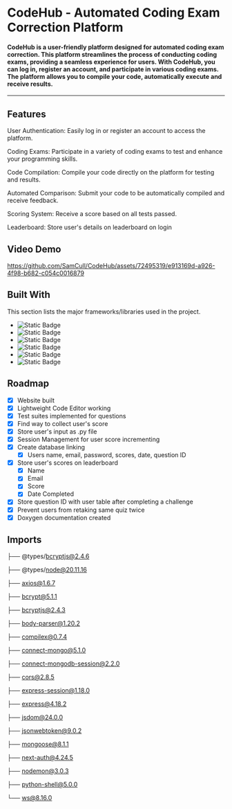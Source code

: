 # CodeHub - Automated Coding Exam Correction Platform
#### CodeHub is a user-friendly platform designed for automated coding exam correction. This platform streamlines the process of conducting coding exams, providing a seamless experience for users. With CodeHub, you can log in, register an account, and participate in various coding exams. The platform allows you to compile your code, automatically execute and receive results.
--------------------------------------------------------------------------------------------------------------------------------------------------------------------
## Features
User Authentication: Easily log in or register an account to access the platform.

Coding Exams: Participate in a variety of coding exams to test and enhance your programming skills.

Code Compilation: Compile your code directly on the platform for testing and results.

Automated Comparison: Submit your code to be automatically compiled and receive feedback.

Scoring System: Receive a score based on all tests passed.

Leaderboard: Store user's details on leaderboard on login

## Video Demo

https://github.com/SamCull/CodeHub/assets/72495319/e913169d-a926-4f98-b682-c054c0016879


## Built With
This section lists the major frameworks/libraries used in the project. 
* ![Static Badge](https://img.shields.io/badge/HTML-red)
* ![Static Badge](https://img.shields.io/badge/CSS-blue)
* ![Static Badge](https://img.shields.io/badge/JAVASCRIPT-orange)
* ![Static Badge](https://img.shields.io/badge/PYTHON-blue)
* ![Static Badge](https://img.shields.io/badge/MONGODB-darkgreen)
* ![Static Badge](https://img.shields.io/badge/NETLIFY-skyblue)


## Roadmap

- [x] Website built
- [x] Lightweight Code Editor working
- [x] Test suites implemented for questions  
- [x] Find way to collect user's score
- [x] Store user's input as .py file 
- [x] Session Management for user score incrementing 
- [x] Create database linking 
    - [x] Users name, email, password, scores, date, question ID
- [x] Store user's scores on leaderboard
    - [x] Name
    - [x] Email
    - [x] Score
    - [x] Date Completed
- [x] Store question ID with user table after completing a challenge
- [x] Prevent users from retaking same quiz twice
- [x] Doxygen documentation created

## Imports
├── @types/bcryptjs@2.4.6

├── @types/node@20.11.16

├── axios@1.6.7

├── bcrypt@5.1.1

├── bcryptjs@2.4.3

├── body-parser@1.20.2

├── compilex@0.7.4

├── connect-mongo@5.1.0

├── connect-mongodb-session@2.2.0

├── cors@2.8.5

├── express-session@1.18.0

├── express@4.18.2

├── jsdom@24.0.0

├── jsonwebtoken@9.0.2

├── mongoose@8.1.1

├── next-auth@4.24.5

├── nodemon@3.0.3

├── python-shell@5.0.0

└── ws@8.16.0
